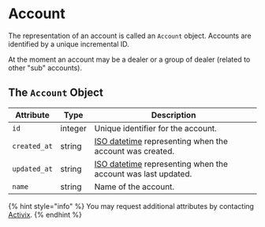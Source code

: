 # Account

The representation of an account is called an `Account` object. Accounts are identified by a unique incremental ID.

At the moment an account may be a dealer or a group of dealer \(related to other "sub" accounts\).

## The `Account` Object

| **Attribute** | **Type** | **Description** |
| --- | --- | --- |
| `id` | integer | Unique identifier for the account. |
| `created_at` | string | [ISO datetime](https://en.wikipedia.org/wiki/ISO_8601) representing when the account was created. |
| `updated_at` | string | [ISO datetime](https://en.wikipedia.org/wiki/ISO_8601) representing when the account was last updated. |
| `name` | string | Name of the account. |

{% hint style="info" %}
You may request additional attributes by contacting [Activix](https://activix.ca/en/contact-us).
{% endhint %}


